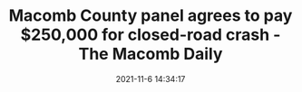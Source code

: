 ---
"title": "Macomb County panel agrees to pay $250,000 for closed-road crash - The Macomb Daily"
"date": "2021-11-6 14:34:17"
"feed_name": "GOOGLENEWSCONSTRUCTION"
"feed_website": "https://news.google.com/search?q=construction%2Bincident&hl=en-US&gl=US&ceid=US:en"
"feed_rss": "https://news.google.com/rss/search?q=construction%2Bincident&hl=en-US&gl=US&ceid=US:en"
"link": "https://www.macombdaily.com/2021/11/06/macomb-county-panel-agrees-to-pay-250000-for-closed-road-crash/"
"source": "{'href': 'https://www.macombdaily.com', 'title': 'The Macomb Daily'}"
"file": "_posts/2021-1-1-11296e88a3b67661875659044e7c74740622c337.md"
"accident": "0"
"drilling": "0"
"dead": "0"
"injured": "0"
"arrested": "0"
"place": "unknown place"
"where": "unknown site"
"causes": "unknown"
"place_uri": "unknown place"
---